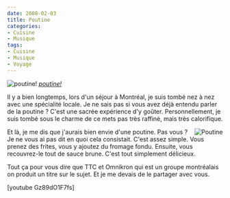 ```yaml
---
date: 2008-02-03
title: Poutine
categories:
- Cuisine
- Musique
tags:
- Cuisine
- Musique
- Voyage
---
```

 <img src="https://farm1.static.flickr.com/30/99436565_a63fe12006.jpg" alt="poutine!" />
<em><a href="https://www.flickr.com/photos/sashamd/99436565/" title="photo sharing">poutine!</a></em>

Il y a bien longtemps, lors d'un séjour à Montréal, je suis tombé nez à nez avec une spécialité locale. Je ne sais pas si vous avez déjà entendu parler de la poutine ? C'est une sacrée expérience d'y goûter. Personnellement, je suis tombé sous le charme de ce mets pas très raffiné, mais très calorifique.

<!--more-->

<a href="https://dlgjp9x71cipk.cloudfront.net/2008/02/422692736_b6975bd810.jpg" title="Poutine"><img src="https://dlgjp9x71cipk.cloudfront.net/2008/02/422692736_b6975bd810.thumbnail.jpg" alt="Poutine" align="right" /></a>Et là, je me dis que j'aurais bien envie d'une poutine. Pas vous ?
Je ne vous ai pas dit en quoi cela consistait. C'est assez simple. Vous prenez des frites, vous y ajoutez du fromage fondu. Ensuite, vous recouvrez-le tout de sauce brune. C'est tout simplement délicieux.

Tout ça pour vous dire que TTC et Omnikron qui est un groupe montréalais on produit un titre sur le sujet. Et je me devais de le partager avec vous.

[youtube Gz89dO1F7fs]
